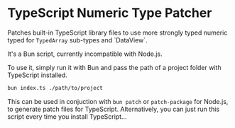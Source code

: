 # TypeScript Numeric Type Patcher

Patches built-in TypeScript library files to use more strongly typed numeric typed for `TypedArray` sub-types and `DataView´.

It's a Bun script, currently incompatible with Node.js.

To use it, simply run it with Bun and pass the path of a project folder with TypeScript installed.

```bash
bun index.ts ./path/to/project
```

This can be used in conjuction with `bun patch` or `patch-package` for Node.js, to generate patch files for TypeScript. Alternatively, you can just run this script every time you install TypeScript...
